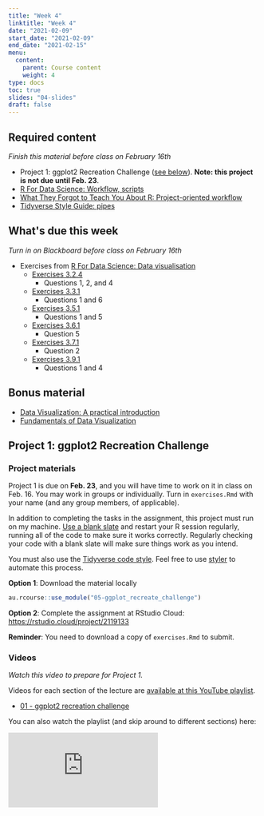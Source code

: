 ```yaml
---
title: "Week 4"
linktitle: "Week 4"
date: "2021-02-09"
start_date: "2021-02-09"
end_date: "2021-02-15"
menu:
  content:
    parent: Course content
    weight: 4
type: docs
toc: true
slides: "04-slides"
draft: false
---
```





## Required content

*Finish this material before class on February 16th*

- <i class="fab fa-youtube"></i> Project 1: ggplot2 Recreation Challenge ([see below](#project-1-ggplot2-recreation-challeng)). **Note: this project is not due until Feb. 23**.
- <i class="fas fa-book"></i> [R For Data Science: Workflow, scripts](https://r4ds.had.co.nz/workflow-scripts.html)
- <i class="fas fa-book"></i> [What They Forgot to Teach You About R: Project-oriented workflow](https://rstats.wtf/project-oriented-workflow.html)
- <i class="fas fa-book"></i> [Tidyverse Style Guide: pipes](https://style.tidyverse.org/pipes.html)

## What's due this week

*Turn in on Blackboard before class on February 16th*

- <i class="fas fa-desktop"></i>  Exercises from [R For Data Science: Data visualisation](https://r4ds.had.co.nz/data-visualisation.html)
  - [Exercises 3.2.4](https://r4ds.had.co.nz/data-visualisation.html#exercises)
    - Questions 1, 2, and 4
  - [Exercises 3.3.1](https://r4ds.had.co.nz/data-visualisation.html#exercises-1)
    - Questions 1 and 6
  - [Exercises 3.5.1](https://r4ds.had.co.nz/data-visualisation.html#exercises-2)
    - Questions 1 and 5
  - [Exercises 3.6.1](https://r4ds.had.co.nz/data-visualisation.html#exercises-3)
    - Question 5
  - [Exercises 3.7.1](https://r4ds.had.co.nz/data-visualisation.html#exercises-4)
    - Question 2
  - [Exercises 3.9.1](https://r4ds.had.co.nz/data-visualisation.html#exercises-6)
    - Questions 1 and 4
    
## Bonus material
- <i class="fas fa-external-link-square-alt"></i> [Data Visualization: A practical introduction](https://socviz.co/)
- <i class="fas fa-external-link-square-alt"></i> [Fundamentals of Data Visualization](https://clauswilke.com/dataviz/)

## Project 1: ggplot2 Recreation Challenge

### Project materials

Project 1 is due on **Feb. 23**, and you will have time to work on it in class on Feb. 16. You may work in groups or individually. Turn in `exercises.Rmd` with your name (and any group members, of applicable).

In addition to completing the tasks in the assignment, this project must run on my machine. [Use a blank slate](https://rstats.wtf/save-source.html#always-start-r-with-a-blank-slate) and restart your R session regularly, running all of the code to make sure it works correctly. Regularly checking your code with a blank slate will make sure things work as you intend.

You must also use the [Tidyverse code style](https://style.tidyverse.org/). Feel free to use [styler](https://styler.r-lib.org/) to automate this process.

<i class="fas fa-desktop"></i> **Option 1**: Download the material locally


```r
au.rcourse::use_module("05-ggplot_recreate_challenge")
```

<i class="fas fa-cloud"></i> **Option 2**: Complete the assignment at RStudio Cloud: https://rstudio.cloud/project/2119133

**Reminder**: You need to download a copy of `exercises.Rmd` to submit.

### Videos

*Watch this video to prepare for Project 1.*

Videos for each section of the lecture are [available at this YouTube playlist](https://www.youtube.com/playlist?list=PLYCuG6HXKxjSc06XJQwmCnGmqQrRG7y6l).

- [01 - ggplot2 recreation challenge](https://www.youtube.com/watch?v=3ICY6HONPmU&list=PLYCuG6HXKxjSc06XJQwmCnGmqQrRG7y6l)

You can also watch the playlist (and skip around to different sections) here:

<div class="embed-responsive embed-responsive-16by9">
<iframe class="embed-responsive-item" src="https://www.youtube.com/embed/videoseries?list=PLYCuG6HXKxjSc06XJQwmCnGmqQrRG7y6l" frameborder="0" allow="accelerometer; autoplay; encrypted-media; gyroscope; picture-in-picture" allowfullscreen></iframe>
</div>
